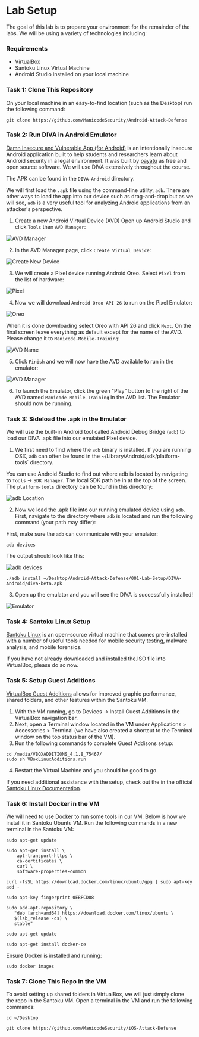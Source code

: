 # Lab Setup
The goal of this lab is to prepare your environment for the remainder of the labs. We will be using a variety of technologies including:

### Requirements
- VirtualBox
- Santoku Linux Virtual Machine
- Android Studio installed on your local machine

### Task 1: Clone This Repository
On your local machine in an easy-to-find location (such as the Desktop) run the following command:
```
git clone https://github.com/ManicodeSecurity/Android-Attack-Defense
```

### Task 2: Run DIVA in Android Emulator
[Damn Insecure and Vulnerable App (for Android)](https://github.com/payatu/diva-android) is an intentionally insecure Android application built to help students and researchers learn about Android security in a legal environment. It was built by [payatu](https://github.com/payatu) as free and open source software. We will use DIVA extensively throughout the course. 

The APK can be found in the `DIVA-Android` directory.

We will first load the `.apk` file using the command-line utility, `adb`. There are other ways to load the app into our device such as drag-and-drop but as we will see, `adb` is a very useful tool for analyzing Android applications from an attacker's perspective. 

1. Create a new Android Virtual Device (AVD)
Open up Android Studio and click `Tools` then `AVD Manager`:

![AVD Manager](../images/avd_manager.png?raw=true "AVD Manager")

2. In the AVD Manager page, click `Create Virtual Device`:

![Create New Device](../images/Create_New_Device.png?raw=true "Create New Device")

3. We will create a Pixel device running Android Oreo. Select `Pixel` from the list of hardware:

![Pixel](../images/Pixel_Hardware.png?raw=true "Pixel Hardware")

4. Now we will download `Android Oreo API 26` to run on the Pixel Emulator:

![Oreo](../images/Oreo_API_26.png?raw=true "Oreo")

When it is done downloading select Oreo with API 26 and click `Next`. On the final screen leave everything as default except for the name of the AVD. Please change it to `Manicode-Mobile-Training`:

![AVD Name](../images/AVD-Name.png?raw=true "AVD Name")

5. Click `Finish` and we will now have the AVD available to run in the emulator:


![AVD Manager](../images/AVD_List.png?raw=true "AVD List")

6. To launch the Emulator, click the green "Play" button to the right of the AVD named `Manicode-Mobile-Training` in the AVD list. The Emulator should now be running.

### Task 3: Sideload the .apk in the Emulator   

We will use the built-in Android tool called Android Debug Bridge (`adb`) to load our DIVA .apk file into our emulated Pixel device.

1. We first need to find where the `adb` binary is installed. If you are running OSX, `adb` can often be found in the ~/Library/Android/sdk/platform-tools` directory. 

You can use Android Studio to find out where adb is located by navigating to `Tools` -> `SDK Manager`. The local SDK path be in at the top of the screen. The `platform-tools` directory can be found in this directory:

![adb Location](../images/adb_location.png?raw=true "adb Location")

2. Now we load the .apk file into our running emulated device using `adb`. First, navigate to the directory where `adb` is located and run the following command (your path may differ):

First, make sure the `adb` can communicate with your emulator:
```
adb devices 
```
The output should look like this:

![adb devices](../images/adb_devices.png?raw=true "adb devices")

```
./adb install ~/Desktop/Android-Attack-Defense/001-Lab-Setup/DIVA-Android/diva-beta.apk
```

3. Open up the emulator and you will see the DIVA is successfully installed!

![Emulator](../images/emulator.png?raw=true "Emulator")

### Task 4: Santoku Linux Setup
[Santoku Linux](https://santoku-linux.com/) is an open-source virtual machine that comes pre-installed with a number of useful tools needed for mobile security testing, malware analysis, and mobile forensics. 

If you have not already downloaded and installed the.ISO file into VirtualBox, please do so now. 

### Task 5: Setup Guest Additions

[VirtualBox Guest Additions](https://www.virtualbox.org/manual/ch04.html) allows for improved graphic performance, shared folders, and other features within the Santoku VM.

1. With the VM running, go to Devices -> Install Guest Additions in the VirtualBox navigation bar.
2. Next, open a Terminal window located in the VM under Applications > Accessories > Terminal (we have also created a shortcut to the Terminal window on the top status bar of the VM). 
3. Run the following commands to complete Guest Addisons setup:
```
cd /media/VBOXADDITIONS_4.1.8_75467/
sudo sh VBoxLinuxAdditions.run
```
4. Restart the Virtual Machine and you should be good to go.

If you need additional assistance with the setup, check out the in the official [Santoku Linux Documentation](https://santoku-linux.com/howto/installing-santoku/installing-santoku-in-a-virtual-machine/).

### Task 6: Install Docker in the VM
We will need to use [Docker](https://www.docker.com/) to run some tools in our VM. Below is how we install it in Santoku Ubuntu VM. Run the following commands in a new terminal in the Santoku VM:


```
sudo apt-get update

sudo apt-get install \
    apt-transport-https \
    ca-certificates \
    curl \
    software-properties-common

curl -fsSL https://download.docker.com/linux/ubuntu/gpg | sudo apt-key add -

sudo apt-key fingerprint 0EBFCD88

sudo add-apt-repository \
   "deb [arch=amd64] https://download.docker.com/linux/ubuntu \
   $(lsb_release -cs) \
   stable"

sudo apt-get update

sudo apt-get install docker-ce
```

Ensure Docker is installed and running:
```
sudo docker images
```

### Task 7: Clone This Repo in the VM

To avoid setting up shared folders in VirtualBox, we will just simply clone the repo in the Santoku VM. Open a terminal in the VM and run the following commands:

```
cd ~/Desktop

git clone https://github.com/ManicodeSecurity/iOS-Attack-Defense
```




